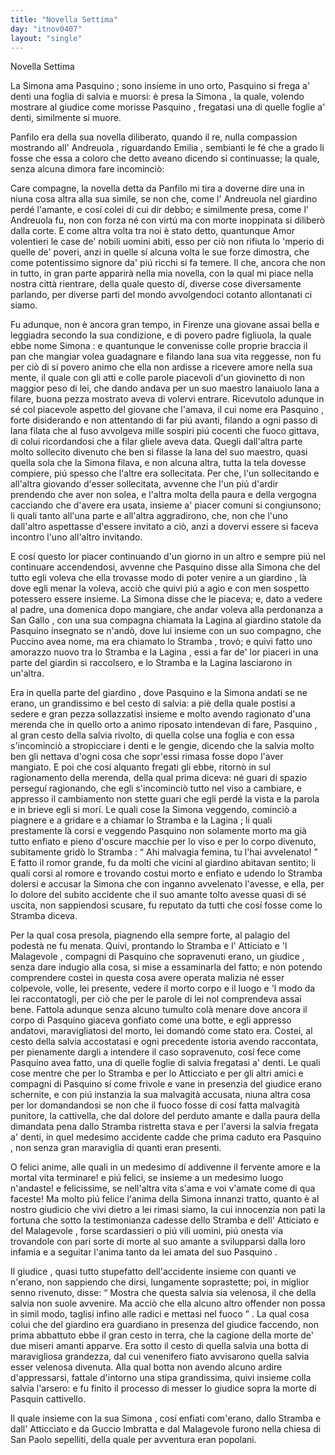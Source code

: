 ```yaml
---
title: "Novella Settima"
day: "itnov0407"
layout: "single"
---
```

<html>
 <head>
 </head>
 <body>
  <div id="nov0407" type="novella" who="emilia">
   <head>
    Novella Settima
   </head>
   <argument>
    <p>
     <milestone id="p04070001"/>
     La
     <name persref="simona" type="person">
      Simona
     </name>
     ama
     <name persref="pasquino" type="person">
      Pasquino
     </name>
     ; sono insieme in uno orto,
     <name persref="pasquino" type="person">
      Pasquino
     </name>
     si frega a' denti una foglia di salvia e muorsi: &egrave; presa la
     <name persref="simona" type="person">
      Simona
     </name>
     , la quale, volendo mostrare al giudice come morisse
     <name persref="pasquino" type="person">
      Pasquino
     </name>
     , fregatasi una di quelle foglie a' denti, similmente si muore.
    </p>
   </argument>
   <div3 type="commentary" who="author">
    <p>
     <milestone id="p04070002"/>
     <name persref="panfilo" type="person">
      Panfilo
     </name>
     era della sua novella diliberato, quando il re, nulla compassion mostrando all'
     <name persref="andreuola" type="person">
      Andreuola
     </name>
     , riguardando
     <name persref="emilia" type="person">
      Emilia
     </name>
     , sembianti le f&eacute; che a grado li fosse che essa a coloro che detto aveano dicendo si continuasse; la quale, senza alcuna dimora fare incominci&ograve;:
    </p>
   </div3>
   <div3 type="commentary" who="emilia">
    <p>
     <milestone id="p04070003"/>
     Care compagne, la novella detta da
     <name persref="panfilo" type="person">
      Panfilo
     </name>
     mi tira a doverne dire una in niuna cosa altra alla sua simile, se non che, come l'
     <name persref="andreuola" type="person">
      Andreuola
     </name>
     nel
     <name placeref="giardino-0406" type="place">
      giardino
     </name>
     perd&eacute; l'amante, e cos&iacute; colei di cui dir debbo; e similmente presa, come l'
     <name persref="andreuola" type="person">
      Andreuola
     </name>
     fu, non con forza n&eacute; con virt&uacute; ma con morte inoppinata si diliber&ograve; dalla corte.
     <milestone id="p04070004"/>
     E come altra volta tra noi &egrave; stato detto, quantunque Amor volentieri le case de' nobili uomini abiti, esso per ci&ograve; non rifiuta lo 'mperio di quelle de' poveri, anzi in quelle s&iacute; alcuna volta le sue forze dimostra, che come potentissimo signore da' pi&uacute; ricchi si fa temere.
     <milestone id="p04070005"/>
     Il che, ancora che non in tutto, in gran parte apparir&agrave; nella mia novella, con la qual mi piace nella nostra citt&agrave; rientrare, della quale questo d&iacute;, diverse cose diversamente parlando, per diverse parti del mondo avvolgendoci cotanto allontanati ci siamo.
    </p>
   </div3>
   <p>
    <milestone id="p04070006"/>
    Fu adunque, non &egrave; ancora gran tempo, in
    <name placeref="firenze" type="place">
     Firenze
    </name>
    una giovane assai bella e leggiadra secondo la sua condizione, e di povero padre figliuola, la quale ebbe nome
    <name persref="simona" type="person">
     Simona
    </name>
    : e quantunque le convenisse colle proprie braccia il pan che mangiar volea guadagnare e filando lana sua vita reggesse, non fu per ci&ograve; di s&iacute; povero animo che ella non ardisse a ricevere amore nella sua mente, il quale con gli atti e colle parole piacevoli d'un giovinetto di non maggior peso di lei, che dando andava per un suo maestro lanaiuolo lana a filare, buona pezza mostrato aveva di volervi entrare.
    <milestone id="p04070007"/>
    Ricevutolo adunque in s&eacute; col piacevole aspetto del giovane che l'amava, il cui nome era
    <name persref="pasquino" type="person">
     Pasquino
    </name>
    , forte disiderando e non attentando di far pi&uacute; avanti, filando a ogni passo di lana filata che al fuso avvolgeva mille sospiri pi&uacute; cocenti che fuoco gittava, di colui ricordandosi che a filar gliele aveva data.
    <milestone id="p04070008"/>
    Quegli dall'altra parte molto sollecito divenuto che ben si filasse la lana del suo maestro, quasi quella sola che la
    <name persref="simona" type="person">
     Simona
    </name>
    filava, e non alcuna altra, tutta la tela dovesse compiere, pi&uacute; spesso che l'altre era sollecitata.
    <milestone id="p04070009"/>
    Per che, l'un sollecitando e all'altra giovando d'esser sollecitata, avvenne che l'un pi&uacute; d'ardir prendendo che aver non solea, e l'altra molta della paura e della vergogna cacciando che d'avere era usata, insieme a' piacer comuni si congiunsono; li quali tanto all'una parte e all'altra aggradirono, che, non che l'uno dall'altro aspettasse d'essere invitato a ci&ograve;, anzi a dovervi essere si faceva incontro l'uno all'altro invitando.
   </p>
   <p>
    <milestone id="p04070010"/>
    E cos&iacute; questo lor piacer continuando d'un giorno in un altro e sempre pi&uacute; nel continuare accendendosi, avvenne che
    <name persref="pasquino" type="person">
     Pasquino
    </name>
    disse alla
    <name persref="simona" type="person">
     Simona
    </name>
    che del tutto egli voleva che ella trovasse modo di poter venire a un
    <name placeref="giardino-0407" type="place">
     giardino
    </name>
    , l&agrave; dove egli menar la voleva, acci&ograve; che quivi pi&uacute; a agio e con men sospetto potessero essere insieme.
    <milestone id="p04070011"/>
    La
    <name persref="simona" type="person">
     Simona
    </name>
    disse che le piaceva; e, dato a vedere al padre, una domenica dopo mangiare, che andar voleva alla perdonanza a
    <name placeref="sangallo" type="place">
     San Gallo
    </name>
    , con una sua compagna chiamata la
    <name persref="lagina" type="person">
     Lagina
    </name>
    al
    <name placeref="giardino-0407" type="place">
     giardino
    </name>
    statole da
    <name persref="pasquino" type="person">
     Pasquino
    </name>
    insegnato se n'and&ograve;, dove lui insieme con un suo compagno, che
    <name persref="stramba" type="person">
     Puccino
    </name>
    avea nome, ma era chiamato lo
    <name persref="stramba" type="person">
     Stramba
    </name>
    , trov&ograve;; e quivi fatto uno amorazzo nuovo tra lo
    <name persref="stramba" type="person">
     Stramba
    </name>
    e la
    <name persref="lagina" type="person">
     Lagina
    </name>
    , essi a far de' lor piaceri in una parte del giardin si raccolsero, e lo
    <name persref="stramba" type="person">
     Stramba
    </name>
    e la
    <name persref="lagina" type="person">
     Lagina
    </name>
    lasciarono in un'altra.
   </p>
   <p>
    <milestone id="p04070012"/>
    Era in quella parte del
    <name placeref="giardino-0407" type="place">
     giardino
    </name>
    , dove
    <name persref="pasquino" type="person">
     Pasquino
    </name>
    e la
    <name persref="simona" type="person">
     Simona
    </name>
    andati se ne erano, un grandissimo e bel cesto di salvia: a pi&egrave; della quale postisi a sedere e gran pezza sollazzatisi insieme e molto avendo ragionato d'una merenda che in quello orto a animo riposato intendevan di fare,
    <name persref="pasquino" type="person">
     Pasquino
    </name>
    , al gran cesto della salvia rivolto, di quella colse una foglia e con essa s'incominci&ograve; a stropicciare i denti e le gengie, dicendo che la salvia molto ben gli nettava d'ogni cosa che sopr'essi rimasa fosse dopo l'aver mangiato.
    <milestone id="p04070013"/>
    E poi che cos&iacute; alquanto fregati gli ebbe, ritorn&ograve; in sul ragionamento della merenda, della qual prima diceva: n&eacute; guari di spazio persegu&iacute; ragionando, che egli s'incominci&ograve; tutto nel viso a cambiare, e appresso il cambiamento non stette guari che egli perd&eacute; la vista e la parola e in brieve egli si mor&iacute;.
    <milestone id="p04070014"/>
    Le quali cose la
    <name persref="simona" type="person">
     Simona
    </name>
    veggendo, cominci&ograve; a piagnere e a gridare e a chiamar lo
    <name persref="stramba" type="person">
     Stramba
    </name>
    e la
    <name persref="lagina" type="person">
     Lagina
    </name>
    ; li quali prestamente l&agrave; corsi e veggendo
    <name persref="pasquino" type="person">
     Pasquino
    </name>
    non solamente morto ma gi&agrave; tutto enfiato e pieno d'oscure macchie per lo viso e per lo corpo divenuto, subitamente grid&ograve; lo
    <name persref="stramba" type="person">
     Stramba
    </name>
    :
    <q direct="unspecified" who="stramba">
     Ahi malvagia femina, tu l'hai avvelenato!
    </q>
    <milestone id="p04070015"/>
    E fatto il romor grande, fu da molti che vicini al
    <name placeref="giardino-0407" type="place">
     giardino
    </name>
    abitavan sentito; li quali corsi al romore e trovando costui morto e enfiato e udendo lo
    <name persref="stramba" type="person">
     Stramba
    </name>
    dolersi e accusar la
    <name persref="simona" type="person">
     Simona
    </name>
    che con inganno avvelenato l'avesse, e ella, per lo dolore del subito accidente che il suo amante tolto avesse quasi di s&eacute; uscita, non sappiendosi scusare, fu reputato da tutti che cos&iacute; fosse come lo
    <name persref="stramba" type="person">
     Stramba
    </name>
    diceva.
   </p>
   <p>
    <milestone id="p04070016"/>
    Per la qual cosa presola, piagnendo ella sempre forte, al palagio del podest&agrave; ne fu menata. Quivi, prontando lo
    <name persref="stramba" type="person">
     Stramba
    </name>
    e l'
    <name persref="atticiato" type="person">
     Atticiato
    </name>
    e 'l
    <name persref="malagevole" type="person">
     Malagevole
    </name>
    , compagni di
    <name persref="pasquino" type="person">
     Pasquino
    </name>
    che sopravenuti erano, un
    <name persref="giudice-0407" type="person">
     giudice
    </name>
    , senza dare indugio alla cosa, si mise a essaminarla del fatto; e non potendo comprendere costei in questa cosa avere operata malizia n&eacute; esser colpevole, volle, lei presente, vedere il morto corpo e il luogo e 'l modo da lei raccontatogli, per ci&ograve; che per le parole di lei nol comprendeva assai bene.
    <milestone id="p04070017"/>
    Fattola adunque senza alcuno tumulto col&agrave; menare dove ancora il corpo di
    <name persref="pasquino" type="person">
     Pasquino
    </name>
    giaceva gonfiato come una botte, e egli appresso andatovi, maravigliatosi del morto, lei domand&ograve; come stato era. Costei, al cesto della salvia accostatasi e ogni precedente istoria avendo raccontata, per pienamente dargli a intendere il caso sopravenuto, cos&iacute; fece come
    <name persref="pasquino" type="person">
     Pasquino
    </name>
    avea fatto, una di quelle foglie di salvia fregatasi a' denti.
    <milestone id="p04070018"/>
    Le quali cose mentre che per lo
    <name persref="stramba" type="person">
     Stramba
    </name>
    e per lo
    <name persref="atticiato" type="person">
     Atticciato
    </name>
    e per gli altri amici e compagni di
    <name persref="pasquino" type="person">
     Pasquino
    </name>
    s&iacute; come frivole e vane in presenzia del giudice erano schernite, e con pi&uacute; instanzia la sua malvagit&agrave; accusata, niuna altra cosa per lor domandandosi se non che il fuoco fosse di cos&iacute; fatta malvagit&agrave; punitore, la cattivella, che dal dolore del perduto amante e dalla paura della dimandata pena dallo
    <name persref="stramba" type="person">
     Stramba
    </name>
    ristretta stava e per l'aversi la salvia fregata a' denti, in quel medesimo accidente cadde che prima caduto era
    <name persref="pasquino" type="person">
     Pasquino
    </name>
    , non senza gran maraviglia di quanti eran presenti.
   </p>
   <div3 type="commentary" who="author">
    <p>
     <milestone id="p04070019"/>
     O felici anime, alle quali in un medesimo d&iacute; addivenne il fervente amore e la mortal vita terminare! e pi&uacute; felici, se insieme a un medesimo luogo n'andaste! e felicissime, se nell'altra vita s'ama e voi v'amate come di qua faceste!
     <milestone id="p04070020"/>
     Ma molto pi&uacute; felice l'anima della
     <name persref="simona" type="person">
      Simona
     </name>
     innanzi tratto, quanto &egrave; al nostro giudicio che vivi dietro a lei rimasi siamo, la cui innocenzia non pat&iacute; la fortuna che sotto la testimonianza cadesse dello
     <name persref="stramba" type="person">
      Stramba
     </name>
     e dell'
     <name persref="atticiato" type="person">
      Atticiato
     </name>
     e del
     <name persref="malagevole" type="person">
      Malagevole
     </name>
     , forse scardassieri o pi&uacute; vili uomini, pi&uacute; onesta via trovandole con pari sorte di morte al suo amante a svilupparsi dalla loro infamia e a seguitar l'anima tanto da lei amata del suo
     <name persref="pasquino" type="person">
      Pasquino
     </name>
     .
    </p>
   </div3>
   <p>
    <milestone id="p04070021"/>
    Il
    <name persref="giudice-0407" type="person">
     giudice
    </name>
    , quasi tutto stupefatto dell'accidente insieme con quanti ve n'erano, non sappiendo che dirsi, lungamente soprastette; poi, in miglior senno rivenuto, disse:
    <q direct="unspecified" who="giudice-0407">
     Mostra che questa salvia sia velenosa, il che della salvia non suole avvenire. Ma acci&ograve; che ella alcuno altro offender non possa in simil modo, taglisi infino alle radici e mettasi nel fuoco
    </q>
    .
    <milestone id="p04070022"/>
    La qual cosa colui che del
    <name placeref="giardino-0407" type="place">
     giardino
    </name>
    era guardiano in presenza del giudice faccendo, non prima abbattuto ebbe il gran cesto in terra, che la cagione della morte de' due miseri amanti apparve.
    <milestone id="p04070023"/>
    Era sotto il cesto di quella salvia una botta di maravigliosa grandezza, dal cui venenifero fiato avvisarono quella salvia esser velenosa divenuta. Alla qual botta non avendo alcuno ardire d'appressarsi, fattale d'intorno una stipa grandissima, quivi insieme colla salvia l'arsero: e fu finito il processo di messer lo giudice sopra la morte di
    <name persref="pasquino" type="person">
     Pasquin
    </name>
    cattivello.
   </p>
   <p>
    <milestone id="p04070024"/>
    Il quale insieme con la sua
    <name persref="simona" type="person">
     Simona
    </name>
    , cos&iacute; enfiati com'erano, dallo
    <name persref="stramba" type="person">
     Stramba
    </name>
    e dall'
    <name persref="atticiato" type="person">
     Atticciato
    </name>
    e da
    <name persref="guccio" type="person">
     Guccio Imbratta
    </name>
    e dal
    <name persref="malagevole" type="person">
     Malagevole
    </name>
    furono nella chiesa di
    <name placeref="sanpaolo" type="place">
     San Paolo
    </name>
    sepelliti, della quale per avventura eran popolani.
   </p>
  </div>
 </body>
</html>
